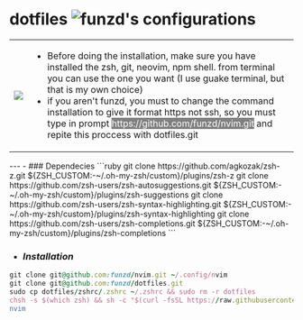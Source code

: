 # dotfiles ![funzd's configurations](https://img.shields.io/badge/funzd's%20configuration-025E8C?style=for-the-badge&logo=dev.to&logoColor=white)



  <table>
    <tbody>
      <tr>
        <td>
          <img src="https://w7.pngwing.com/pngs/103/656/png-transparent-warning-sign-exclamation-mark-in-red-triangle-alert-warning-message-computer-warning-digital-warning-thumbnail.png"/>
        </td>
        <td>
          <ul>
           <li> Before doing the installation, make sure you have installed the zsh, git, neovim, npm shell.
          from terminal you can use the one you want (I use guake terminal, but that is my own choice)</li>
            <li>if you aren't funzd, you must to change the command installation to give it format https not ssh, so you must type in prompt <span style="background: gray; color: white;">https://github.com/funzd/nvim.git</span> and repite this proccess with dotfiles.git</li>
          </ul>
          </td>
</table>
---
- ### Dependecies
```ruby
git clone https://github.com/agkozak/zsh-z.git ${ZSH_CUSTOM:-~/.oh-my-zsh/custom}/plugins/zsh-z
git clone https://github.com/zsh-users/zsh-autosuggestions.git ${ZSH_CUSTOM:-~/.oh-my-zsh/custom}/plugins/zsh-suggestions
git clone https://github.com/zsh-users/zsh-syntax-highlighting.git ${ZSH_CUSTOM:-~/.oh-my-zsh/custom}/plugins/zsh-syntax-highlighting
git clone https://github.com/zsh-users/zsh-completions.git ${ZSH_CUSTOM:-~/.oh-my-zsh/custom}/plugins/zsh-completions
```

- ### *Installation*
```ruby
git clone git@github.com:funzd/nvim.git ~/.config/nvim
git clone git@github.com:funzd/dotfiles.git
sudo cp dotfiles/zshrc/.zshrc ~/.zshrc && sudo rm -r dotfiles
chsh -s $(which zsh) && sh -c "$(curl -fsSL https://raw.githubusercontent.com/robbyrussell/oh-my-zsh/master/tools/install.sh)"
nvim
```
